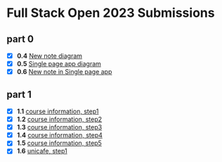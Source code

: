 # Full Stack Open 2023 Submissions

## part 0
- [x] **0.4** [New note diagram](./part0/new-note-diagram.md)
- [x] **0.5** [Single page app diagram](./part0/spa-diagram.md)
- [x] **0.6** [New note in Single page app](./part0/spa-new-note-diagram.md)

## part 1
- [x] **1.1** [course information, step1](./part1/courseinfo/)
- [x] **1.2** [course information, step2](./part1/courseinfo/)
- [x] **1.3** [course information, step3](./part1/courseinfo/)
- [x] **1.4** [course information, step4](./part1/courseinfo/)
- [x] **1.5** [course information, step5](./part1/courseinfo/)
- [x] **1.6** [unicafe, step1](./part1/unicafe/)